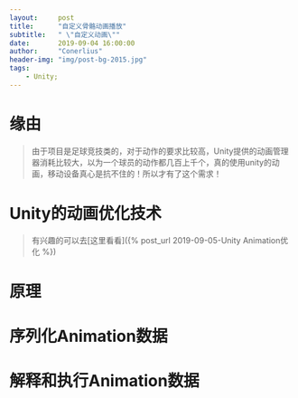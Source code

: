 ```yaml
---
layout:     post
title:      "自定义骨骼动画播放"
subtitle:   " \"自定义动画\""
date:       2019-09-04 16:00:00
author:     "Conerlius"
header-img: "img/post-bg-2015.jpg"
tags:
    - Unity;
---
```


# 缘由
> 由于项目是足球竞技类的，对于动作的要求比较高，Unity提供的动画管理器消耗比较大，以为一个球员的动作都几百上千个，真的使用unity的动画，移动设备真心是抗不住的！所以才有了这个需求！
# Unity的动画优化技术
> 有兴趣的可以去[这里看看]({% post_url 2019-09-05-Unity Animation优化 %})

# 原理

# 序列化Animation数据

# 解释和执行Animation数据
